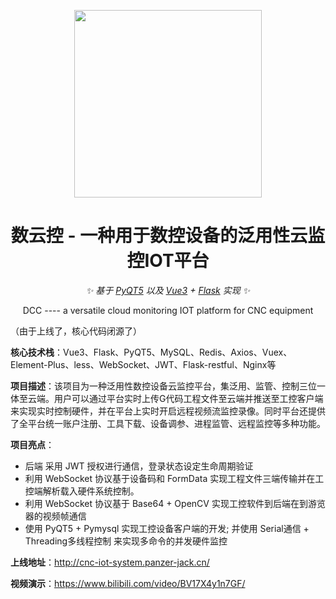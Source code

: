 
<div align="center">

<p align="center">
    <img src="https://github.com/Panzer-Jack/CNC-IOT-System/assets/81006731/8947a41f-e427-4c19-adb4-45f411aa9700" alt="" width="300px">
</p>

# 数云控 - 一种用于数控设备的泛用性云监控IOT平台
    
_✨ 基于 [PyQT5]() 以及 [Vue3]() + [Flask]()  实现 ✨_  
    
DCC ---- a versatile cloud monitoring IOT platform for CNC equipment
    
</div>  

（由于上线了，核心代码闭源了）

**核心技术栈**：Vue3、Flask、PyQT5、MySQL、Redis、Axios、Vuex、Element-Plus、less、WebSocket、JWT、Flask-restful、Nginx等

**项目描述**：该项目为一种泛用性数控设备云监控平台，集泛用、监管、控制三位一体至云端。用户可以通过平台实时上传G代码工程文件至云端并推送至工控客户端来实现实时控制硬件，并在平台上实时开启远程视频流监控录像。同时平台还提供了全平台统一账户注册、工具下载、设备调参、进程监管、远程监控等多种功能。

**项目亮点**：
- 后端 采用 JWT 授权进行通信，登录状态设定生命周期验证
- 利用 WebSocket 协议基于设备码和 FormData 实现工程文件三端传输并在工控端解析载入硬件系统控制。
- 利用 WebSocket 协议基于 Base64 + OpenCV 实现工控软件到后端在到游览器的视频帧通信
- 使用 PyQT5 + Pymysql 实现工控设备客户端的开发; 并使用 Serial通信 + Threading多线程控制 来实现多命令的并发硬件监控

**上线地址**：http://cnc-iot-system.panzer-jack.cn/

**视频演示**：https://www.bilibili.com/video/BV17X4y1n7GF/


